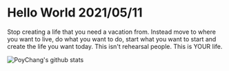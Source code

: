 # Hello World 2021/05/11

Stop creating a life that you need a vacation from. Instead move to where you want to live, do what you want to do, start what you want to start and create the life you want today. This isn't rehearsal people. This is YOUR life.

![PoyChang's github stats](https://github-readme-stats.vercel.app/api?username=poychang&show_icons=true&theme=dracula)
